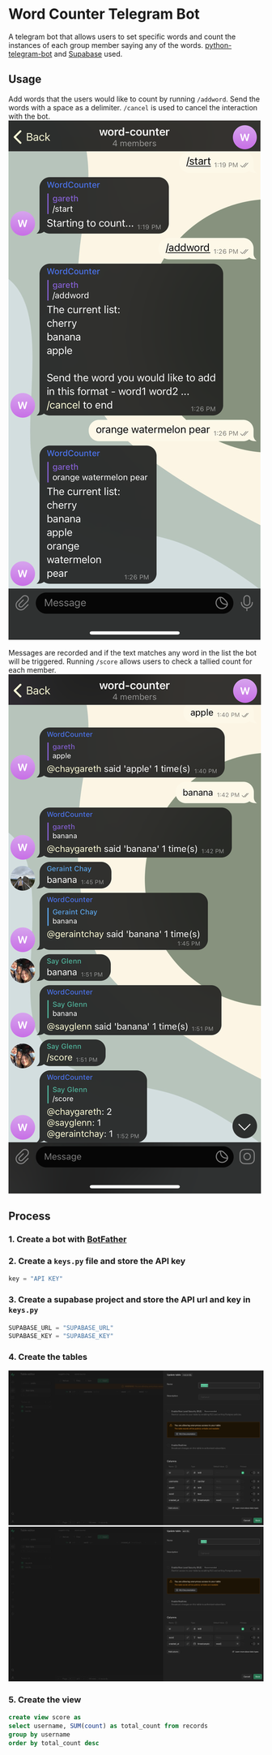 # Word Counter Telegram Bot
A telegram bot that allows users to set specific words and count the instances of each group member saying any of the words. [python-telegram-bot](https://docs.python-telegram-bot.org/en/stable/index.html#) and [Supabase](https://supabase.com/) used.

## Usage
Add words that the users would like to count by running `/addword`. Send the words with a space as a delimiter. `/cancel` is used to cancel the interaction with the bot.
![Add Words](images/addword.PNG)

Messages are recorded and if the text matches any word in the list the bot will be triggered. Running `/score` allows users to check a tallied count for each member.
![Count of Words](images/messagehandler.PNG)

## Process
### 1. Create a bot with [BotFather](https://t.me/botfather)
### 2. Create a `keys.py` file and store the API key 
```python 
key = "API KEY"
```
### 3. Create a supabase project and store the API url and key in `keys.py`
```python 
SUPABASE_URL = "SUPABASE_URL"
SUPABASE_KEY = "SUPABASE_KEY"
```
### 4. Create the tables
!["records" table](images/db_records.png)
!["words" table](images/db_words.png)
### 5. Create the view
```sql
create view score as
select username, SUM(count) as total_count from records
group by username
order by total_count desc
```


